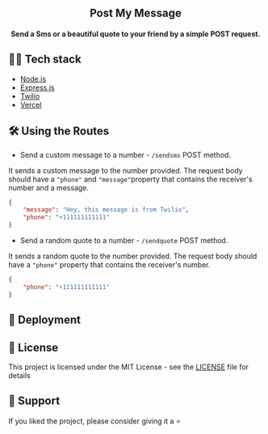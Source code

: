 <div align="center">
<h2>Post My Message</h2>
<h4>Send a Sms or a beautiful quote to your friend by a simple POST request.</h4>
</div>

## 👨‍💻 Tech stack

- [Node.js](https://nodejs.org/en/)
- [Express.js](https://expressjs.com/)
- [Twilio](https://www.twilio.com/)
- [Vercel](https://vercel.com/)

## 🛠️ Using the Routes

- Send a custom message to a number - `/sendsms` POST method.

It sends a custom message to the number provided. The request body should have a `"phone"` and `"message"`property that contains the receiver's number and a message.

<!-- Note: Sender's number will be your Twilio number, which you configure in the [.env](/.env_sample) -->

```JSON
{
    "message": "Hey, this message is from Twilio",
    "phone": "+111111111111"
}
```

- Send a random quote to a number - `/sendquote` POST method.

It sends a random quote to the number provided. The request body should have a `"phone"` property that contains the receiver's number.

```JSON
{
    "phone": "+111111111111"
}
```

## 🚀 Deployment

## 📝 License

This project is licensed under the MIT License - see the [LICENSE](LICENSE) file for details

## 🙏 Support

If you liked the project, please consider giving it a ⭐️
